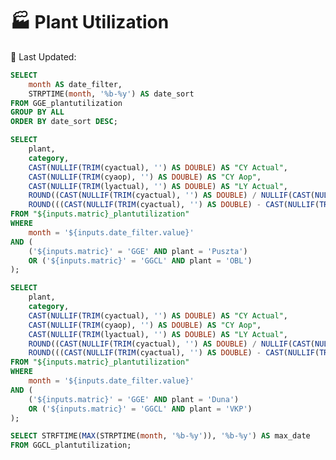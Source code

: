 <Grid cols = 3>

<div class="relative mt-3">  
    <h1 class="text-lg m-0 font-bold">🏭 Plant Utilization</h1>
</div>



<div class = "relative relative mb-5 mt-1 ml-25">
<Dropdown data={date_filter} name=date_filter value=date_filter title="Date" defaultValue="Jan-25" order="date_sort desc"/>

</div>
<div class= "relative mt-5 ml-30">
<!-- Last Updated Text on the Right -->
    <p class="text-sm text-grey ml-auto">
        📅 Last Updated: <Value data={max_date} />
    </p>
</Grid>
 
<div class="flex items-center justify-between w-full">
    <!-- Button Group on the Left -->
    <ButtonGroup name="matric" display="tabs">
        <ButtonGroupItem valueLabel="Global Green India" value="GGCL" default />
        <ButtonGroupItem valueLabel="Global Green Europe" value="GGE" />
    </ButtonGroup>

</div>

<div class="mt-10">
<DataTable data={plant_1} rows=20 groupBy=plant groupType=section rowshadowing={true} headerFontColor=Bold headerColor=#FFD700>
    <!-- Define Dynamic colGroup -->
    <Column id="category" totalAgg=sum fmt='0' totalFmt='0' colGroup="{inputs.matric == 'GGE' ? 'Duna' : 'OBL'}"/>
    <Column id="CY Actual" totalAgg=sum fmt='0.00' totalFmt='0' colGroup="{inputs.matric == 'GGE' ? 'Duna' : 'OBL'}" align="center"/>
    <Column id="CY Aop" totalAgg=sum fmt='0.00' totalFmt='0' colGroup="{inputs.matric == 'GGE' ? 'Duna' : 'OBL'}" align="center"/>
    <Column id="LY Actual" totalAgg=sum fmt='0.00' totalFmt='0' colGroup="{inputs.matric == 'GGE' ? 'Duna' : 'OBL'}" align="center"/>
    <Column id="ACT vs AOP %" totalAgg="weightedMean" fmt='0.00"%"' contentType=delta colGroup="{inputs.matric == 'GGE' ? 'Duna' : 'OBL'}" align="center"/>
    <Column id="Growth vs LY %" totalAgg="weightedMean" fmt='0.00"%"' contentType=delta colGroup="{inputs.matric == 'GGE' ? 'Duna' : 'OBL'}" align="center"/>
</DataTable>
</div>

<div class="mt-25">
<DataTable data={plant_2} rows=20 rowshadowing={true} headerFontColor=Bold headerColor=#FFD700>
    <Column id="category" totalAgg=sum fmt='0' totalFmt='0' colGroup="{inputs.matric == 'GGE' ? 'Puszta' : 'VKP'}"/>
    <Column id="CY Actual" totalAgg=sum fmt='0.00' totalFmt='0' colGroup="{inputs.matric == 'GGE' ? 'Puszta' : 'VKP'}" align="center"/>
    <Column id="CY Aop" totalAgg=sum fmt='0.00' totalFmt='0' colGroup="{inputs.matric == 'GGE' ? 'Puszta' : 'VKP'}" align="center"/>
    <Column id="LY Actual" totalAgg=sum fmt='0.00' totalFmt='0' colGroup="{inputs.matric == 'GGE' ? 'Puszta' : 'VKP'}" align="center"/>
    <Column id="ACT vs AOP %" totalAgg="weightedMean" fmt='0.00"%"' contentType=delta colGroup="{inputs.matric == 'GGE' ? 'Puszta' : 'VKP'}" align="center"/>
    <Column id="Growth vs LY %" totalAgg="weightedMean" fmt='0.00"%"' contentType=delta colGroup="{inputs.matric == 'GGE' ? 'Puszta' : 'VKP'}" align="center"/>
</DataTable>
</div>



```sql date_filter
SELECT 
    month AS date_filter,
    STRPTIME(month, '%b-%y') AS date_sort
FROM GGE_plantutilization
GROUP BY ALL
ORDER BY date_sort DESC;
```

```sql plant_1
SELECT 
    plant,
    category,
    CAST(NULLIF(TRIM(cyactual), '') AS DOUBLE) AS "CY Actual",
    CAST(NULLIF(TRIM(cyaop), '') AS DOUBLE) AS "CY Aop",
    CAST(NULLIF(TRIM(lyactual), '') AS DOUBLE) AS "LY Actual",
    ROUND((CAST(NULLIF(TRIM(cyactual), '') AS DOUBLE) / NULLIF(CAST(NULLIF(TRIM(cyaop), '') AS DOUBLE), 0)) * 100, 2) AS "ACT vs AOP %",
    ROUND(((CAST(NULLIF(TRIM(cyactual), '') AS DOUBLE) - CAST(NULLIF(TRIM(lyactual), '') AS DOUBLE)) / NULLIF(CAST(NULLIF(TRIM(lyactual), '') AS DOUBLE), 0)) * 100, 2) AS "Growth vs LY %"
FROM "${inputs.matric}_plantutilization"
WHERE 
    month = '${inputs.date_filter.value}'
AND (
    ('${inputs.matric}' = 'GGE' AND plant = 'Puszta') 
    OR ('${inputs.matric}' = 'GGCL' AND plant = 'OBL')
);


```

```sql plant_2
SELECT 
    plant,
    category,
    CAST(NULLIF(TRIM(cyactual), '') AS DOUBLE) AS "CY Actual",
    CAST(NULLIF(TRIM(cyaop), '') AS DOUBLE) AS "CY Aop",
    CAST(NULLIF(TRIM(lyactual), '') AS DOUBLE) AS "LY Actual",
    ROUND((CAST(NULLIF(TRIM(cyactual), '') AS DOUBLE) / NULLIF(CAST(NULLIF(TRIM(cyaop), '') AS DOUBLE), 0)) * 100, 2) AS "ACT vs AOP %",
    ROUND(((CAST(NULLIF(TRIM(cyactual), '') AS DOUBLE) - CAST(NULLIF(TRIM(lyactual), '') AS DOUBLE)) / NULLIF(CAST(NULLIF(TRIM(lyactual), '') AS DOUBLE), 0)) * 100, 2) AS "Growth vs LY %"
FROM "${inputs.matric}_plantutilization"
WHERE  
    month = '${inputs.date_filter.value}'
AND (
    ('${inputs.matric}' = 'GGE' AND plant = 'Duna') 
    OR ('${inputs.matric}' = 'GGCL' AND plant = 'VKP')
);
``` 

```sql max_date
SELECT STRFTIME(MAX(STRPTIME(month, '%b-%y')), '%b-%y') AS max_date
FROM GGCL_plantutilization;
```




